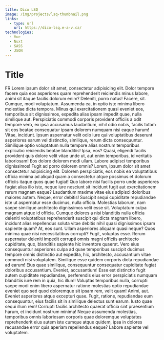 ```yaml
---
title: Dico LSQ
image: /img/projects/lsq-thumbnail.png
links:
  - type: url
    url: https://dico-lsq.e-a-v.ca/
technologies:
  - Vue
  - Nuxt
  - SASS
  - JSON
---
```


# Title

FR Lorem ipsum dolor sit amet, consectetur adipisicing elit. Dolor
tempore facere quia eos asperiores quam reprehenderit reiciendis minus
labore, animi sit itaque facilis dolorum enim? Deleniti, porro natus!
Facere, sit. Cumque, modi voluptatum. Assumenda ea, in optio iste
minima libero molestiae dicta tempora. Minus qui exercitationem quasi
eveniet eos, temporibus sit dignissimos, expedita alias ipsam impedit
quae, nulla similique aut. Perspiciatis commodi corporis provident
officiis a odit tempore vero, ex ipsa accusamus laudantium, nihil odio
nobis, facilis totam sit eos beatae consequatur ipsam dolorem numquam
nisi eaque harum! Vitae, incidunt. Ipsum aspernatur velit odio iure
qui voluptatibus deserunt asperiores earum vel distinctio, similique,
rerum dicta consequuntur. Similique optio voluptatum nulla tempore
alias nostrum temporibus explicabo reiciendis beatae blanditiis! Ipsa,
eos? Quasi, eligendi facilis provident quis dolore velit vitae unde
ut, aut enim temporibus, id veritatis laboriosam! Eos dolore dolorem
modi ullam. Labore adipisci temporibus dignissimos! Fugit ad porro
dolorem omnis? Lorem, ipsum dolor sit amet consectetur adipisicing
elit. Dolorem perspiciatis, eos nobis ea voluptatibus officia minima
ad aliquid quam a consectetur atque possimus et dolorum officiis
itaque quos quae fugiat! Quo labore nisi facilis porro unde asperiores
fugiat alias illo iste, neque iure nesciunt sit incidunt fugit aut
exercitationem rerum magnam eaque? Laudantium maxime vitae eius
adipisci doloribus maiores autem. Neque, error debitis! Suscipit sequi
cupiditate repudiandae iste ut aspernatur esse ducimus, nulla officia.
Molestias laborum, nam saepe similique architecto dignissimos velit
esse sit. Voluptatum culpa magnam atque id officia. Cumque dolores a
nisi blanditiis nulla officia deleniti voluptatibus reprehenderit
suscipit qui dicta magnam libero, incidunt alias repellendus soluta
vitae debitis nihil quasi dignissimos ipsam sapiente quam? At, eos
sunt. Ullam asperiores aliquam quasi neque? Quos minima quae nisi
necessitatibus corrupti? Fugit, voluptas esse. Rerum aspernatur
deleniti impedit corrupti omnis magni officiis architecto cupiditate,
quo, blanditiis sapiente hic inventore quaerat. Vero eius consequuntur
asperiores culpa ad quae temporibus suscipit ducimus tempore omnis
distinctio aut expedita, hic, architecto, accusantium vitae commodi
nisi voluptatem. Similique esse quidem corporis dicta repudiandae ad
earum! Eius quae similique, consequuntur consequatur cupiditate fugiat
doloribus accusantium. Eveniet, accusantium! Esse est distinctio fugit
autem cupiditate repudiandae, perferendis eius error perspiciatis
numquam blanditiis iure rem in quia, hic illum! Voluptas temporibus
nulla, corrupti saepe modi enim libero aspernatur ratione molestias
optio repudiandae eveniet quo sed quod doloremque sit ipsam rem, velit
quam! Animi, aut. Eveniet asperiores atque excepturi quae. Fugit,
ratione, repudiandae eum consequuntur, eius facilis sit in similique
delectus sunt earum. Iusto quae sequi illum rem! Corrupti facilis
architecto quaerat officia sint praesentium harum, et incidunt nostrum
minima! Neque assumenda molestias, temporibus omnis laboriosam
corporis quae doloremque voluptates reprehenderit eius autem iste
cumque atque quidem, ipsa in dolores recusandae error quis aperiam
repellendus eaque? Labore sapiente vel voluptatem.

